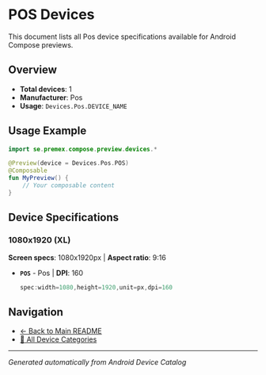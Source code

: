 # POS Devices

This document lists all Pos device specifications available for Android Compose previews.

## Overview

- **Total devices**: 1
- **Manufacturer**: Pos
- **Usage**: `Devices.Pos.DEVICE_NAME`

## Usage Example

```kotlin
import se.premex.compose.preview.devices.*

@Preview(device = Devices.Pos.POS)
@Composable
fun MyPreview() {
    // Your composable content
}
```

## Device Specifications

### 1080x1920 (XL)

**Screen specs**: 1080x1920px | **Aspect ratio**: 9:16

- **`POS`** - Pos | **DPI**: 160
  ```kotlin
  spec:width=1080,height=1920,unit=px,dpi=160
  ```

## Navigation

- [← Back to Main README](../../README.md)
- [📱 All Device Categories](../README.md)

---
*Generated automatically from Android Device Catalog*
